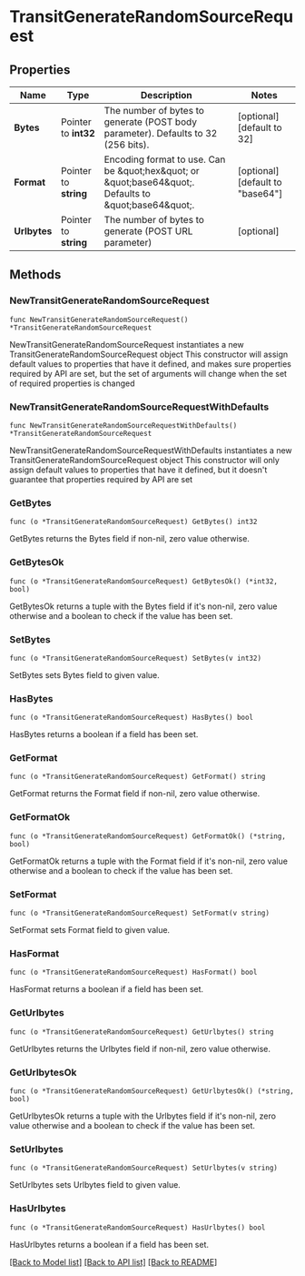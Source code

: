 # TransitGenerateRandomSourceRequest


## Properties

Name | Type | Description | Notes
------------ | ------------- | ------------- | -------------
**Bytes** | Pointer to **int32** | The number of bytes to generate (POST body parameter). Defaults to 32 (256 bits). | [optional] [default to 32]
**Format** | Pointer to **string** | Encoding format to use. Can be \&quot;hex\&quot; or \&quot;base64\&quot;. Defaults to \&quot;base64\&quot;. | [optional] [default to "base64"]
**Urlbytes** | Pointer to **string** | The number of bytes to generate (POST URL parameter) | [optional] 



## Methods


### NewTransitGenerateRandomSourceRequest

`func NewTransitGenerateRandomSourceRequest() *TransitGenerateRandomSourceRequest`

NewTransitGenerateRandomSourceRequest instantiates a new TransitGenerateRandomSourceRequest object
This constructor will assign default values to properties that have it defined,
and makes sure properties required by API are set, but the set of arguments
will change when the set of required properties is changed

### NewTransitGenerateRandomSourceRequestWithDefaults

`func NewTransitGenerateRandomSourceRequestWithDefaults() *TransitGenerateRandomSourceRequest`

NewTransitGenerateRandomSourceRequestWithDefaults instantiates a new TransitGenerateRandomSourceRequest object
This constructor will only assign default values to properties that have it defined,
but it doesn't guarantee that properties required by API are set


### GetBytes

`func (o *TransitGenerateRandomSourceRequest) GetBytes() int32`

GetBytes returns the Bytes field if non-nil, zero value otherwise.

### GetBytesOk

`func (o *TransitGenerateRandomSourceRequest) GetBytesOk() (*int32, bool)`

GetBytesOk returns a tuple with the Bytes field if it's non-nil, zero value otherwise
and a boolean to check if the value has been set.

### SetBytes

`func (o *TransitGenerateRandomSourceRequest) SetBytes(v int32)`

SetBytes sets Bytes field to given value.


### HasBytes

`func (o *TransitGenerateRandomSourceRequest) HasBytes() bool`

HasBytes returns a boolean if a field has been set.




### GetFormat

`func (o *TransitGenerateRandomSourceRequest) GetFormat() string`

GetFormat returns the Format field if non-nil, zero value otherwise.

### GetFormatOk

`func (o *TransitGenerateRandomSourceRequest) GetFormatOk() (*string, bool)`

GetFormatOk returns a tuple with the Format field if it's non-nil, zero value otherwise
and a boolean to check if the value has been set.

### SetFormat

`func (o *TransitGenerateRandomSourceRequest) SetFormat(v string)`

SetFormat sets Format field to given value.


### HasFormat

`func (o *TransitGenerateRandomSourceRequest) HasFormat() bool`

HasFormat returns a boolean if a field has been set.




### GetUrlbytes

`func (o *TransitGenerateRandomSourceRequest) GetUrlbytes() string`

GetUrlbytes returns the Urlbytes field if non-nil, zero value otherwise.

### GetUrlbytesOk

`func (o *TransitGenerateRandomSourceRequest) GetUrlbytesOk() (*string, bool)`

GetUrlbytesOk returns a tuple with the Urlbytes field if it's non-nil, zero value otherwise
and a boolean to check if the value has been set.

### SetUrlbytes

`func (o *TransitGenerateRandomSourceRequest) SetUrlbytes(v string)`

SetUrlbytes sets Urlbytes field to given value.


### HasUrlbytes

`func (o *TransitGenerateRandomSourceRequest) HasUrlbytes() bool`

HasUrlbytes returns a boolean if a field has been set.









[[Back to Model list]](../README.md#documentation-for-models) [[Back to API list]](../README.md#documentation-for-api-endpoints) [[Back to README]](../README.md)


